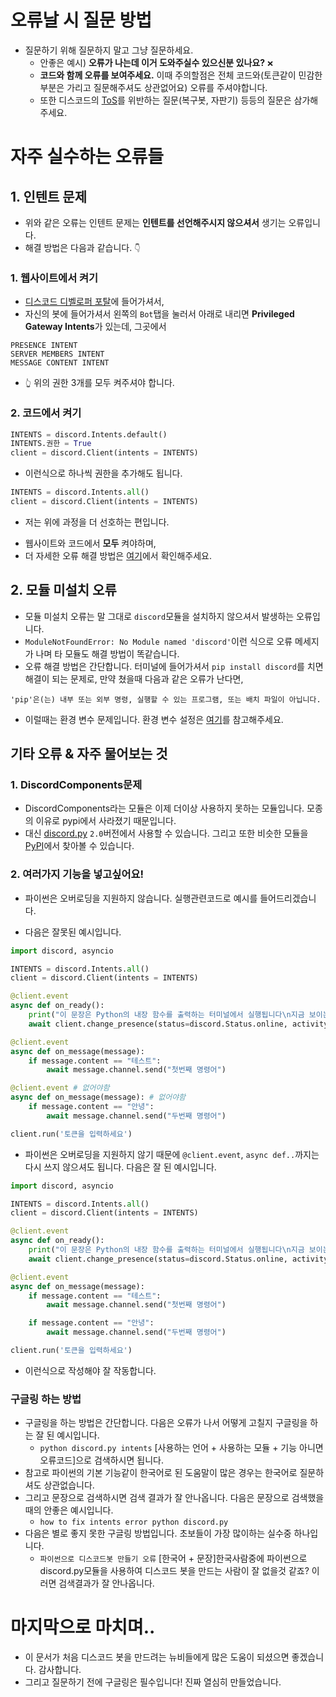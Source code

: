 # 오류날 시 질문 방법
* 질문하기 위해 질문하지 말고 그냥 질문하세요.
  - 안좋은 예시) **오류가 나는데 이거 도와주실수 있으신분 있나요?** `❌`
  - **코드와 함께 오류를 보여주세요.** 이때 주의할점은 전체 코드와(토큰같이 민감한 부분은 가리고 질문해주셔도 상관없어요) 오류를 주셔야합니다.
  - 또한 디스코드의 [ToS](https://discord.com/terms)를 위반하는 질문(복구봇, 자판기) 등등의 질문은 삼가해주세요.

# 자주 실수하는 오류들
## 1. 인텐트 문제
  * 위와 같은 오류는 인텐트 문제는 **인텐트를 선언해주시지 않으셔서** 생기는 오류입니다.
  * 해결 방법은 다음과 같습니다. `👇`
  ### 1. 웹사이트에서 켜기
  * [디스코드 디벨로퍼 포탈](https://discord.com/developers/applications)에 들어가셔서,
  * 자신의 봇에 들어가셔서 왼쪽의 `Bot`탭을 눌러서 아래로 내리면 **Privileged Gateway Intents**가 있는데, 그곳에서
  ```
  PRESENCE INTENT
  SERVER MEMBERS INTENT
  MESSAGE CONTENT INTENT
  ```
  * `👆️` 위의 권한 3개를 모두 켜주셔야 합니다.
  ### 2. 코드에서 켜기
  ```py
  INTENTS = discord.Intents.default()
  INTENTS.권한 = True
  client = discord.Client(intents = INTENTS)
  ```
  * 이런식으로 하나씩 권한을 추가해도 됩니다.
  ```py
  INTENTS = discord.Intents.all()
  client = discord.Client(intents = INTENTS)
  ```
  * 저는 위에 과정을 더 선호하는 편입니다.
  - 웹사이트와 코드에서 **모두** 켜야하며,
  - 더 자세한 오류 해결 방법은 [여기](https://discordpy.readthedocs.io/en/stable/intents.html)에서 확인해주세요.
## 2. **모듈 미설치 오류**
  * 모듈 미설치 오류는 말 그대로 `discord`모듈을 설치하지 않으셔서 발생하는 오류입니다.
  * `ModuleNotFoundError: No Module named 'discord'`이런 식으로 오류 메세지가 나며 타 모듈도 해결 방법이 똑같습니다.
  * 오류 해결 방법은 간단합니다. 터미널에 들어가셔서 `pip install discord`를 치면 해결이 되는 문제로, 만약 쳤을때 다음과 같은 오류가 난다면,
  ```
  'pip'은(는) 내부 또는 외부 명령, 실행할 수 있는 프로그램, 또는 배치 파일이 아닙니다.
  ```
  * 이럴때는 환경 변수 문제입니다. 환경 변수 설정은 [여기](https://anys4udoc.readthedocs.io/en/latest/attach/zz-python-install.html)를 참고해주세요.
## 기타 오류 & 자주 물어보는 것
### 1. DiscordComponents문제
  * DiscordComponents라는 모듈은 이제 더이상 사용하지 못하는 모듈입니다. 모종의 이유로 pypi에서 사라졌기 때문입니다.
  * 대신 [discord.py](https://discordpy.readthedocs.io/en/stable) `2.0`버전에서 사용할 수 있습니다. 그리고 또한 비슷한 모듈을 [PyPI](https://pypi.org)에서 찾아볼 수 있습니다.
### 2. 여러가지 기능을 넣고싶어요!
  * 파이썬은 오버로딩을 지원하지 않습니다. 실행관련코드로 예시를 들어드리겠습니다.
  - 다음은 잘못된 예시입니다.
  ```py
  import discord, asyncio

  INTENTS = discord.Intents.all() 
  client = discord.Client(intents = INTENTS)

  @client.event
  async def on_ready():
      print("이 문장은 Python의 내장 함수를 출력하는 터미널에서 실행됩니다\n지금 보이는 것 처럼 말이죠")
      await client.change_presence(status=discord.Status.online, activity=discord.Game("봇의 상태매세지"))

  @client.event
  async def on_message(message):
      if message.content == "테스트":
          await message.channel.send("첫번째 명령어")

  @client.event # 없어야함
  async def on_message(message): # 없어야함
      if message.content == "안녕":
          await message.channel.send("두번째 명령어")

  client.run('토큰을 입력하세요')
  ```
  - 파이썬은 오버로딩을 지원하지 않기 때문에 `@client.event`, `async def..`까지는 다시 쓰지 않으셔도 됩니다. 다음은 잘 된 예시입니다.
  ```py
  import discord, asyncio

  INTENTS = discord.Intents.all() 
  client = discord.Client(intents = INTENTS)

  @client.event
  async def on_ready():
      print("이 문장은 Python의 내장 함수를 출력하는 터미널에서 실행됩니다\n지금 보이는 것 처럼 말이죠")
      await client.change_presence(status=discord.Status.online, activity=discord.Game("봇의 상태매세지"))

  @client.event
  async def on_message(message):
      if message.content == "테스트":
          await message.channel.send("첫번째 명령어")

      if message.content == "안녕":
          await message.channel.send("두번째 명령어")

  client.run('토큰을 입력하세요')
  ```
  * 이런식으로 작성해야 잘 작동합니다.
### 구글링 하는 방법
  * 구글링을 하는 방법은 간단합니다. 다음은 오류가 나서 어떻게 고칠지 구글링을 하는 잘 된 예시입니다.
    - `python discord.py intents` [사용하는 언어 + 사용하는 모듈 + 기능 아니면 오류코드]으로 검색하시면 됩니다.
  * 참고로 파이썬의 기본 기능같이 한국어로 된 도움말이 많은 경우는 한국어로 질문하셔도 상관없습니다.
  * 그리고 문장으로 검색하시면 검색 결과가 잘 안나옵니다. 다음은 문장으로 검색했을때의 안좋은 예시입니다.
    - `how to fix intents error python discord.py`
  * 다음은 별로 좋지 못한 구글링 방법입니다. 초보들이 가장 많이하는 실수중 하나입니다.
    - `파이썬으로 디스코드봇 만들기 오류` [한국어 + 문장]한국사람중에 파이썬으로 discord.py모듈을 사용하여 디스코드 봇을 만드는 사람이 잘 없을것 같죠? 이러면 검색결과가 잘 안나옵니다.
# 마지막으로 마치며..
* 이 문서가 처음 디스코드 봇을 만드려는 뉴비들에게 많은 도움이 되셨으면 좋겠습니다. 감사합니다.
* 그리고 질문하기 전에 구글링은 필수입니다! 진짜 열심히 만들었습니다.
